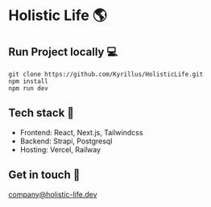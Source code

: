# Holistic Life 🌎

## Run Project locally 💻

    git clone https://github.com/Kyrillus/HolisticLife.git
    npm install
    npm run dev
    
## Tech stack 🧪
* Frontend: React, Next.js, Tailwindcss
* Backend: Strapi, Postgresql
* Hosting: Vercel, Railway

## Get in touch 📩
<company@holistic-life.dev>
